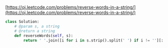  [https://oj.leetcode.com/problems/reverse-words-in-a-string/](https://oj.leetcode.com/problems/reverse-words-in-a-string/)

``` python
class Solution:
    # @param s, a string
    # @return a string
    def reverseWords(self, s):
        return ' '.join([i for i in s.strip().split(' ') if i != ''][::-1])
```
